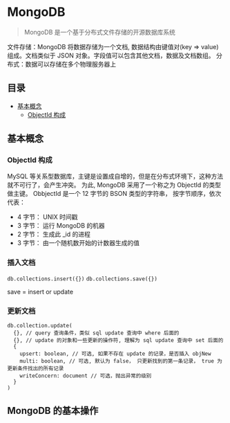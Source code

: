 # MongoDB
> MongoDB 是一个基于分布式文件存储的开源数据库系统

文件存储：MongoDB 将数据存储为一个文档, 数据结构由键值对(key => value) 组成。文档类似于 JSON 对象。字段值可以包含其他文档，数据及文档数组。
分布式：数据可以存储在多个物理服务器上

## 目录

* [基本概念](#基本概念)
  - [ObjectId 构成](#objectid-构成)

## 基本概念

### ObjectId 构成

MySQL 等关系型数据库，主键是设置成自增的，但是在分布式环境下，这种方法就不可行了，会产生冲突。
为此, MongoDB 采用了一个称之为 ObjectId 的类型做主键。 ObbjectId 是一个 12 字节的 BSON 类型的字符串，
按字节顺序，依次代表：

* 4 字节： UNIX 时间戳
* 3 字节： 运行 MongoDB 的机器
* 2 字节： 生成此 _id 的进程
* 3 字节： 由一个随机数开始的计数器生成的值

### 插入文档

`db.collections.insert({})`
`db.collections.save({})`

save =  insert or update  

### 更新文档

```
db.collection.update(
  {}, // query 查询条件，类似 sql update 查询中 where 后面的
  {}, // update 的对象和一些更新的操作符, 理解为 sql update 查询中 set 后面的
  {
    upsert: boolean, // 可选, 如果不存在 update 的记录，是否插入 objNew
    multi: boolean, // 可选, 默认为 false， 只更新找到的第一条记录， true 为更新条件找出的所有记录
    writeConcern: document // 可选，抛出异常的级别
  }
)
```


## MongoDB 的基本操作